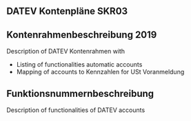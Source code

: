 ## DATEV Kontenpläne SKR03
## Kontenrahmenbeschreibung 2019    
Description of DATEV Kontenrahmen with    
* Listing of functionalities automatic accounts  
* Mapping of accounts to Kennzahlen for USt Voranmeldung   
## Funktionsnummernbeschreibung  
Description of functionalities of DATEV accounts
